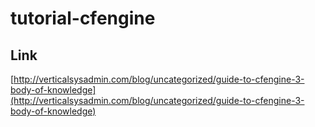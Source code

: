 # tutorial-cfengine

## Link

[http://verticalsysadmin.com/blog/uncategorized/guide-to-cfengine-3-body-of-knowledge](http://verticalsysadmin.com/blog/uncategorized/guide-to-cfengine-3-body-of-knowledge)